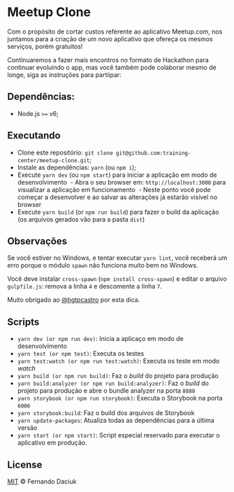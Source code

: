 # Meetup Clone

Com o propósito de cortar custos referente ao aplicativo Meetup.com, nos juntamos para a criação de um novo aplicativo que ofereça os mesmos serviços, porém gratuitos!

Continuaremos a fazer mais encontros no formato de Hackathon para continuar evoluindo o app, mas você também pode colaborar mesmo de longe, siga as instruções para partiipar:

## Dependências:

- Node.js `>=` v6;

## Executando

- Clone este repositório: `git clone git@github.com:training-center/meetup-clone.git`;
- Instale as dependências: `yarn` (ou `npm i`);
- Execute `yarn dev` (ou `npm start`) para iniciar a aplicação em modo de desenvolvimento
  - Abra o seu browser em: `http://localhost:3000` para visualizar a aplicação em funcionamento
  - Neste ponto você pode começar a desenvolver e ao salvar as alterações já estarão visível no browser
- Execute `yarn build` (or `npm run build`) para fazer o build da aplicação (os arquivos gerados vão para a pasta `dist`)

## Observações

Se você estiver no Windows, e tentar executar `yarn lint`, você receberá um erro porque o módulo `spawn` não funciona muito bem no Windows.

Você deve instalar `cross-spawn` (`npm install cross-spawn`) e editar o arquivo `gulpfile.js`: remova a linha `4` e descomente a linha `7`.

Muito obrigado ao [@hgtpcastro](https://github.com/hgtpcastro) por esta dica.

## Scripts

- `yarn dev (or npm run dev)`: Inicia a aplicaço em modo de desenvolvimento
- `yarn test (or npm test)`: Executa os testes
- `yarn test:watch (or npm run test:watch)`: Executa os teste em modo *watch*
- `yarn build (or npm run build)`: Faz o *build* do projeto para produção
- `yarn build:analyzer (or npm run build:analyzer)`: Faz o *build* do projeto para produção e abre o bundle analyzer na porta `8888`
- `yarn storybook (or npm run storybook)`: Executa o Storybook na porta `6006`
- `yarn storybook:build`: Faz o build dos arquivos de Storybook
- `yarn update-packages`: Atualiza todas as dependências para a última versão
- `yarn start (or npm start)`: Script especial reservado para executar o aplicativo em produção.

## License

[MIT](https://github.com/fdaciuk/licenses/blob/master/MIT-LICENSE.md) &copy; Fernando Daciuk

